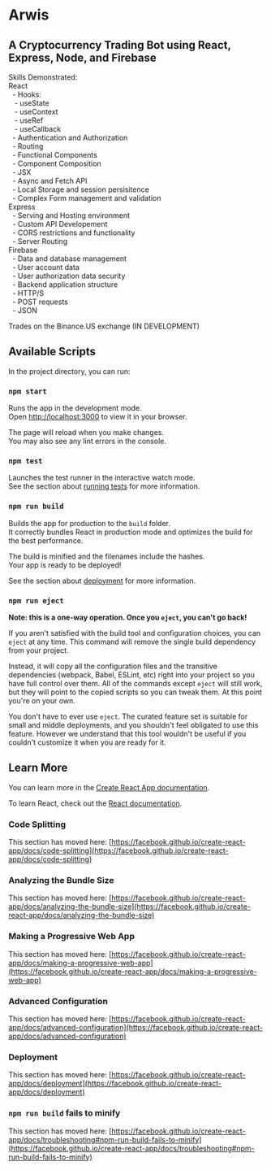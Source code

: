 # Arwis
## A Cryptocurrency Trading Bot using React, Express, Node, and Firebase
Skills Demonstrated:
<br/>React
<br/>    &nbsp;&nbsp;- Hooks:
<br/>        &nbsp;&nbsp;&nbsp;- useState
<br/>        &nbsp;&nbsp;&nbsp;- useContext
<br/>        &nbsp;&nbsp;&nbsp;- useRef
<br/>        &nbsp;&nbsp;&nbsp;- useCallback
<br/>    &nbsp;&nbsp;- Authentication and Authorization
<br/>    &nbsp;&nbsp;- Routing
<br/>    &nbsp;&nbsp;- Functional Components
<br/>    &nbsp;&nbsp;- Component Composition
<br/>    &nbsp;&nbsp;- JSX
<br/>    &nbsp;&nbsp;- Async and Fetch API
<br/>    &nbsp;&nbsp;- Local Storage and session persisitence
<br/>    &nbsp;&nbsp;- Complex Form management and validation
<br/>Express
<br/>    &nbsp;&nbsp;- Serving and Hosting environment
<br/>    &nbsp;&nbsp;- Custom API Developement
<br/>    &nbsp;&nbsp;- CORS restrictions and functionality
<br/>    &nbsp;&nbsp;- Server Routing
<br/>Firebase
<br/>    &nbsp;&nbsp;- Data and database management
<br/>    &nbsp;&nbsp;- User account data
<br/>    &nbsp;&nbsp;- User authorization data security
<br/>    &nbsp;&nbsp;- Backend application structure
<br/>    &nbsp;&nbsp;- HTTP/S
<br/>    &nbsp;&nbsp;- POST requests
<br/>    &nbsp;&nbsp;- JSON




Trades on the Binance.US exchange
(IN DEVELOPMENT)

## Available Scripts

In the project directory, you can run:

### `npm start`

Runs the app in the development mode.\
Open [http://localhost:3000](http://localhost:3000) to view it in your browser.

The page will reload when you make changes.\
You may also see any lint errors in the console.

### `npm test`

Launches the test runner in the interactive watch mode.\
See the section about [running tests](https://facebook.github.io/create-react-app/docs/running-tests) for more information.

### `npm run build`

Builds the app for production to the `build` folder.\
It correctly bundles React in production mode and optimizes the build for the best performance.

The build is minified and the filenames include the hashes.\
Your app is ready to be deployed!

See the section about [deployment](https://facebook.github.io/create-react-app/docs/deployment) for more information.

### `npm run eject`

**Note: this is a one-way operation. Once you `eject`, you can't go back!**

If you aren't satisfied with the build tool and configuration choices, you can `eject` at any time. This command will remove the single build dependency from your project.

Instead, it will copy all the configuration files and the transitive dependencies (webpack, Babel, ESLint, etc) right into your project so you have full control over them. All of the commands except `eject` will still work, but they will point to the copied scripts so you can tweak them. At this point you're on your own.

You don't have to ever use `eject`. The curated feature set is suitable for small and middle deployments, and you shouldn't feel obligated to use this feature. However we understand that this tool wouldn't be useful if you couldn't customize it when you are ready for it.

## Learn More

You can learn more in the [Create React App documentation](https://facebook.github.io/create-react-app/docs/getting-started).

To learn React, check out the [React documentation](https://reactjs.org/).

### Code Splitting

This section has moved here: [https://facebook.github.io/create-react-app/docs/code-splitting](https://facebook.github.io/create-react-app/docs/code-splitting)

### Analyzing the Bundle Size

This section has moved here: [https://facebook.github.io/create-react-app/docs/analyzing-the-bundle-size](https://facebook.github.io/create-react-app/docs/analyzing-the-bundle-size)

### Making a Progressive Web App

This section has moved here: [https://facebook.github.io/create-react-app/docs/making-a-progressive-web-app](https://facebook.github.io/create-react-app/docs/making-a-progressive-web-app)

### Advanced Configuration

This section has moved here: [https://facebook.github.io/create-react-app/docs/advanced-configuration](https://facebook.github.io/create-react-app/docs/advanced-configuration)

### Deployment

This section has moved here: [https://facebook.github.io/create-react-app/docs/deployment](https://facebook.github.io/create-react-app/docs/deployment)

### `npm run build` fails to minify

This section has moved here: [https://facebook.github.io/create-react-app/docs/troubleshooting#npm-run-build-fails-to-minify](https://facebook.github.io/create-react-app/docs/troubleshooting#npm-run-build-fails-to-minify)

